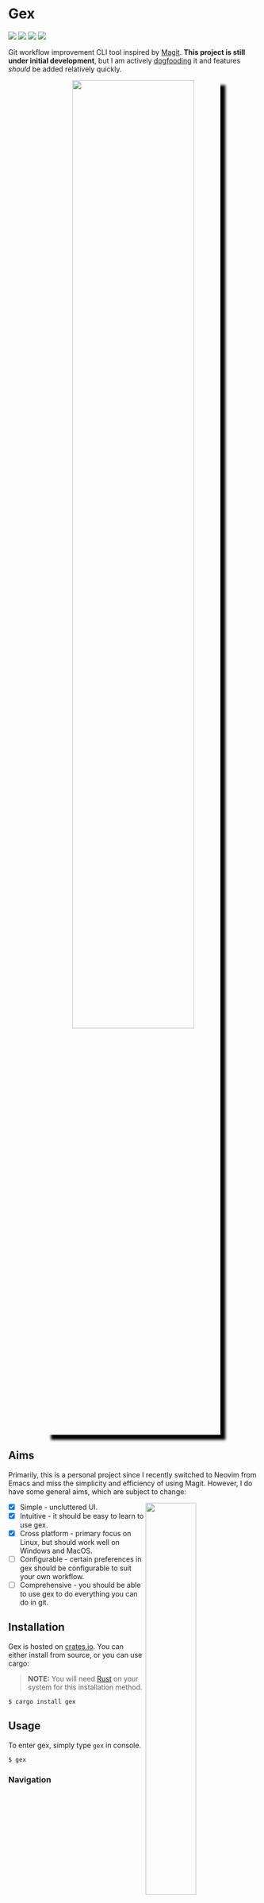 # Gex 

[![](https://img.shields.io/crates/v/gex)](https://crates.io/crates/gex)
[![](https://img.shields.io/crates/d/gex)](https://crates.io/crates/gex)
[![](https://img.shields.io/crates/l/gex)](https://crates.io/crates/gex)
[![](https://img.shields.io/github/stars/Piturnah/gex?style=social)](https://github.com/Piturnah/gex/stargazers)

Git workflow improvement CLI tool inspired by [Magit](https://github.com/magit/magit). **This project is still under initial development**, but I am actively [dogfooding](https://en.wikipedia.org/wiki/Eating_your_own_dog_food) it and features *should* be added relatively quickly.

<p align="center">
  <img width="70%" style="box-shadow: 10px 10px 5px black" src="https://user-images.githubusercontent.com/20472367/184849679-31b7d919-af1a-4f2d-a614-50a3637a8df4.png">
</p>

## Aims
Primarily, this is a personal project since I recently switched to Neovim from Emacs and miss the simplicity and efficiency of using Magit. However, I do have some general aims, which are subject to change:

<img align="right" width="45%" src="https://user-images.githubusercontent.com/20472367/184849490-49c9e5a7-0f04-428d-b3f8-b0fc6c170f00.png">

- [x] Simple - uncluttered UI.
- [x] Intuitive - it should be easy to learn to use gex.
- [x] Cross platform - primary focus on Linux, but should work well on Windows and MacOS.
- [ ] Configurable - certain preferences in gex should be configurable to suit your own workflow.
- [ ] Comprehensive - you should be able to use gex to do everything you can do in git.

## Installation
Gex is hosted on [crates.io](https://crates.io/crates/gex). You can either install from source, or you can use cargo:

> **NOTE:** You will need [Rust](https://www.rust-lang.org/) on your system for this installation method.
```console
$ cargo install gex
```

## Usage

To enter gex, simply type `gex` in console.

```console
$ gex
```

### Navigation

| Key                            | Action      |
| ------------------------------ | ---------   |
| <kbd>j</kbd> / <kbd>Down</kbd> | Move down   |
| <kbd>k</kbd> / <kbd>Up</kbd>   | Move up     |
| <kbd>Tab</kbd>                 | Expand item |

### Git actions

| Key          | Action            |
| ------------ | ----------------- |
| <kbd>s</kbd> | stage item        |
| <kbd>S</kbd> | stage all items   |
| <kbd>u</kbd> | unstage item      |
| <kbd>U</kbd> | unstage all items |
| <kbd>F</kbd> | pull from remote  |
| <kbd>c</kbd> | commit\*          |

\* uses default editor configured with git

### Gex actions

| Key          | Action            |
| ------------ | ----------------- |
| <kbd>b</kbd> | enter branch mode |
| <kbd>r</kbd> | refresh           |
| <kbd>q</kbd> | quit gex          |

### Branch mode

| Key                                 | Action              |
| ----------------------------------- | ------------------- |
| <kbd>b</kbd>                        | checkout new branch | 
| <kbd>Space</kbd> / <kbd>Enter</kbd> | checkout branch     |
| <kbd>Esc</kbd>                      | exit branch mode    |

## License

This project is dual-licensed under either:

- MIT License ([LICENSE-MIT](LICENSE-MIT) or [http://opensource.org/licenses/MIT](http://opensource.org/licenses/MIT))
- Apache License, Version 2.0 ([LICENSE-APACHE](LICENSE-APACHE) or [http://www.apache.org/licenses/LICENSE-2.0](http://www.apache.org/licenses/LICENSE-2.0))

at your option.

## Contributing

If you want to contribute to gex, thank you so much! If you find a bug or want a new feature, please open an [issue](https://github.com/Piturnah/gex/issues) or submit a PR! I am happy to review and merge PRs.

Unless you explicitly state otherwise, any contribution intentionally submitted for inclusion in the work by you, as defined in the Apache-2.0 license, shall be dual licensed as above, without any additional terms or conditions.
